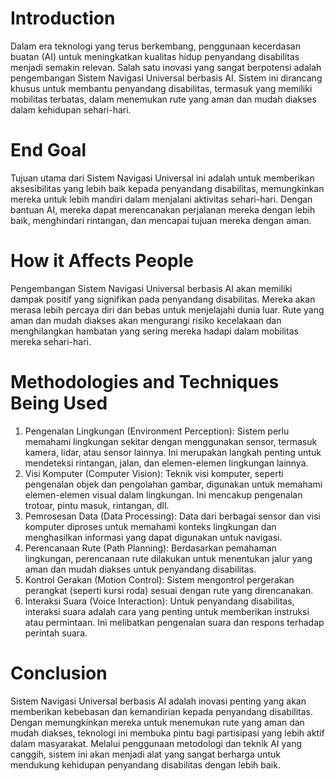 # Introduction
Dalam era teknologi yang terus berkembang, penggunaan kecerdasan buatan (AI) untuk meningkatkan kualitas hidup penyandang disabilitas menjadi semakin relevan. Salah satu inovasi yang sangat berpotensi adalah pengembangan Sistem Navigasi Universal berbasis AI. Sistem ini dirancang khusus untuk membantu penyandang disabilitas, termasuk yang memiliki mobilitas terbatas, dalam menemukan rute yang aman dan mudah diakses dalam kehidupan sehari-hari.

# End Goal
Tujuan utama dari Sistem Navigasi Universal ini adalah untuk memberikan aksesibilitas yang lebih baik kepada penyandang disabilitas, memungkinkan mereka untuk lebih mandiri dalam menjalani aktivitas sehari-hari. Dengan bantuan AI, mereka dapat merencanakan perjalanan mereka dengan lebih baik, menghindari rintangan, dan mencapai tujuan mereka dengan aman.

# How it Affects People
Pengembangan Sistem Navigasi Universal berbasis AI akan memiliki dampak positif yang signifikan pada penyandang disabilitas. Mereka akan merasa lebih percaya diri dan bebas untuk menjelajahi dunia luar. Rute yang aman dan mudah diakses akan mengurangi risiko kecelakaan dan menghilangkan hambatan yang sering mereka hadapi dalam mobilitas mereka sehari-hari.

# Methodologies and Techniques Being Used
1. Pengenalan Lingkungan (Environment Perception): Sistem perlu memahami lingkungan sekitar dengan menggunakan sensor, termasuk kamera, lidar, atau sensor lainnya. Ini merupakan langkah penting untuk mendeteksi rintangan, jalan, dan elemen-elemen lingkungan lainnya.
2. Visi Komputer (Computer Vision): Teknik visi komputer, seperti pengenalan objek dan pengolahan gambar, digunakan untuk memahami elemen-elemen visual dalam lingkungan. Ini mencakup pengenalan trotoar, pintu masuk, rintangan, dll.
3. Pemrosesan Data (Data Processing): Data dari berbagai sensor dan visi komputer diproses untuk memahami konteks lingkungan dan menghasilkan informasi yang dapat digunakan untuk navigasi.
4. Perencanaan Rute (Path Planning): Berdasarkan pemahaman lingkungan, perencanaan rute dilakukan untuk menentukan jalur yang aman dan mudah diakses untuk penyandang disabilitas.
5. Kontrol Gerakan (Motion Control): Sistem mengontrol pergerakan perangkat (seperti kursi roda) sesuai dengan rute yang direncanakan.
6. Interaksi Suara (Voice Interaction): Untuk penyandang disabilitas, interaksi suara adalah cara yang penting untuk memberikan instruksi atau permintaan. Ini melibatkan pengenalan suara dan respons terhadap perintah suara.

# Conclusion
Sistem Navigasi Universal berbasis AI adalah inovasi penting yang akan memberikan kebebasan dan kemandirian kepada penyandang disabilitas. Dengan memungkinkan mereka untuk menemukan rute yang aman dan mudah diakses, teknologi ini membuka pintu bagi partisipasi yang lebih aktif dalam masyarakat. Melalui penggunaan metodologi dan teknik AI yang canggih, sistem ini akan menjadi alat yang sangat berharga untuk mendukung kehidupan penyandang disabilitas dengan lebih baik.
